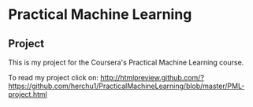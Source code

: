 Practical Machine Learning
==========================

Project
-------

This is my project for the Coursera's Practical Machine Learning course.

To read my project click on:
http://htmlpreview.github.com/?https://github.com/herchu1/PracticalMachineLearning/blob/master/PML-project.html

